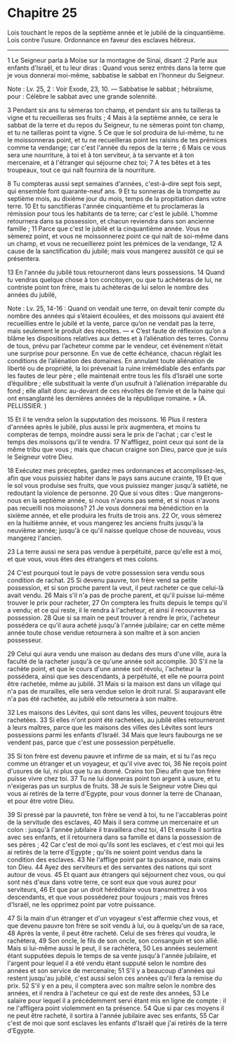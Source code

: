 # Chapitre 25

Lois touchant le repos de la septième année et le jubilé de la cinquantième.
Lois contre l’usure.
Ordonnance en faveur des esclaves hébreux.

***

1 Le Seigneur parla à Moïse sur la montagne de Sinaï, disant :2 Parle aux enfants d'Israël, et tu leur diras : Quand vous serez entrés dans la terre que je vous donnerai moi-même, sabbatise le sabbat en l'honneur du Seigneur.

<span class="bible-note">Note : </span> Lv. 25, 2 : Voir Exode, 23, 10. ― Sabbatise le sabbat ; hébraïsme, pour : Célèbre le sabbat avec une grande solennité.


3 Pendant six ans tu sèmeras ton champ, et pendant six ans tu tailleras ta vigne et tu recueilleras ses fruits ; 4 Mais à la septième année, ce sera le sabbat de la terre et du repos du Seigneur, tu ne sèmeras point ton champ, et tu ne tailleras point ta vigne. 5 Ce que le sol produira de lui-même, tu ne le moissonneras point, et tu ne recueilleras point les raisins de tes prémices comme ta vendange; car c'est l'année du repos de la terre ; 6 Mais ce vous sera une nourriture, à toi et à ton serviteur, à ta servante et à ton mercenaire, et à l'étranger qui séjourne chez toi; 7 A tes bêtes et à tes troupeaux, tout ce qui naît fournira de la nourriture.


8 Tu compteras aussi sept semaines d'années, c'est-à-dire sept fois sept, qui ensemble font quarante-neuf ans. 9 Et tu sonneras de la trompette au septième mois, au dixième jour du mois, temps de la propitiation dans votre terre. 10 Et tu sanctifieras l'année cinquantième et tu proclameras la rémission pour tous les habitants de ta terre; car c'est le jubilé. L'homme retournera dans sa possession, et chacun reviendra dans son ancienne famille ; 11 Parce que c'est le jubilé et la cinquantième année. Vous ne sèmerez point, et vous ne moissonnerez point ce qui naît de soi-même dans un champ, et vous ne recueillerez point les prémices de la vendange, 12 A cause de la sanctification du jubilé; mais vous mangerez aussitôt ce qui se présentera.


13 En l'année du jubilé tous retourneront dans leurs possessions. 14 Quand tu vendras quelque chose à ton concitoyen, ou que tu achèteras de lui, ne contriste point ton frère, mais tu achèteras de lui selon le nombre des années du jubilé,

<span class="bible-note">Note : </span> Lv. 25, 14-16 : Quand on vendait une terre, on devait tenir compte du nombre des années qui s’étaient écoulées, et des moissons qui avaient été recueillies entre le jubilé et la vente, parce qu’on ne vendait pas la terre, mais seulement le produit des récoltes. ― « C’est faute de réflexion qu’on a blâme les dispositions relatives aux dettes et à l’aliénation des terres. Connu de tous, prévu par l’acheteur comme par le vendeur, cet événement n’était une surprise pour personne. En vue de cette échéance, chacun réglait les conditions de l’aliénation des domaines. En annulant toute aliénation de liberté ou de propriété, la loi prévenait la ruine irrémédiable des enfants par les fautes de leur père ; elle maintenait entre tous les fils d’Israël une sorte d’équilibre ; elle substituait la vente d’un usufruit à l’aliénation irréparable du fond ; elle allait donc au-devant de ces révoltes de l’envie et de la haine qui ont ensanglanté les dernières années de la république romaine. » (A. PELLISSIER. )

15 Et il te vendra selon la supputation des moissons. 16 Plus il restera d'années après le jubilé, plus aussi le prix augmentera, et moins tu compteras de temps, moindre aussi sera le prix de l'achat ; car c'est le temps des moissons qu'il te vendra. 17 N'affligez, point ceux qui sont de la même tribu que vous ; mais que chacun craigne son Dieu, parce que je suis le Seigneur votre Dieu.


18 Exécutez mes préceptes, gardez mes ordonnances et accomplissez-les, afin que vous puissiez habiter dans le pays sans aucune crainte, 19 Et que le sol vous produise ses fruits, que vous puissiez manger jusqu'à satiété, ne redoutant la violence de personne. 20 Que si vous dites : Que mangerons-nous en la septième année, si nous n'avons pas semé, et si nous n'avons pas recueilli nos moissons? 21 Je vous donnerai ma bénédiction en la sixième année, et elle produira les fruits de trois ans. 22 Or, vous sèmerez en la huitième année, et vous mangerez les anciens fruits jusqu'à la neuvième année; jusqu'à ce qu'il naisse quelque chose de nouveau, vous mangerez l'ancien.


23 La terre aussi ne sera pas vendue à perpétuité, parce qu'elle est à moi, et que vous, vous êtes des étrangers et mes colons.


24 C'est pourquoi tout le pays de votre possession sera vendu sous condition de rachat. 25 Si devenu pauvre, ton frère vend sa petite possession, et si son proche parent la veut, il peut racheter ce que celui-là avait vendu. 26 Mais s'il n'a pas de proche parent, et qu'il puisse lui-même trouver le prix pour racheter, 27 On comptera les fruits depuis le temps qu'il a vendu; et ce qui reste, il le rendra à l'acheteur, et ainsi il recouvrera sa possession. 28 Que si sa main ne peut trouver à rendre le prix, l'acheteur possédera ce qu'il aura acheté jusqu'à l'année jubilaire; car en cette même année toute chose vendue retournera à son maître et à son ancien possesseur.


29 Celui qui aura vendu une maison au dedans des murs d'une ville, aura la faculté de la racheter jusqu'à ce qu'une année soit accomplie. 30 S'il ne la rachète point, et que le cours d'une année soit révolu, l'acheteur la possédera, ainsi que ses descendants, à perpétuité, et elle ne pourra point être rachetée, même au jubilé. 31 Mais si la maison est dans un village qui n'a pas de murailles, elle sera vendue selon le droit rural. Si auparavant elle n'a pas été rachetée, au jubilé elle retournera à son maître.


32 Les maisons des Lévites, qui sont dans les villes, peuvent toujours être rachetées. 33 Si elles n'ont point été rachetées, au jubilé elles retourneront à leurs maîtres, parce que les maisons des villes des Lévites sont leurs possessions parmi les enfants d'Israël. 34 Mais que leurs faubourgs ne se vendent pas, parce que c'est une possession perpétuelle.


35 Si ton frère est devenu pauvre et infirme de sa main, et si tu l'as reçu comme un étranger et un voyageur, et qu'il vive avec toi, 36 Ne reçois point d'usures de lui, ni plus que tu as donné. Crains ton Dieu afin que ton frère puisse vivre chez toi. 37 Tu ne lui donneras point ton argent à usure, et tu n'exigeras pas un surplus de fruits. 38 Je suis le Seigneur votre Dieu qui vous ai retirés de la terre d'Egypte, pour vous donner la terre de Chanaan, et pour être votre Dieu.


39 Si pressé par la pauvreté, ton frère se vend à toi, tu ne l'accableras point de la servitude des esclaves, 40 Mais il sera comme un mercenaire et un colon : jusqu'à l'année jubilaire il travaillera chez toi, 41 Et ensuite il sortira avec ses enfants, et il retournera dans sa famille et dans la possession de ses pères ; 42 Car c'est de moi qu'ils sont les esclaves, et c'est moi qui les ai retirés de la terre d'Egypte ; qu'ils ne soient point vendus dans la condition des esclaves. 43 Ne l'afflige point par ta puissance, mais crains ton Dieu. 44 Ayez des serviteurs et des servantes des nations qui sont autour de vous. 45 Et quant aux étrangers qui séjournent chez vous, ou qui sont nés d'eux dans votre terre, ce sont eux que vous aurez pour serviteurs, 46 Et que par un droit héréditaire vous transmettrez à vos descendants, et que vous posséderez pour toujours ; mais vos frères d'Israël, ne les opprimez point par votre puissance.


47 Si la main d'un étranger et d'un voyageur s'est affermie chez vous, et que devenu pauvre ton frère se soit vendu à lui, ou à quelqu'un de sa race, 48 Après la vente, il peut être racheté. Celui de ses frères qui voudra, le rachètera, 49 Son oncle, le fils de son oncle, son consanguin et son allié. Mais si lui-même aussi le peut, il se rachètera, 50 Les années seulement étant supputées depuis le temps de sa vente jusqu'à l'année jubilaire, et l'argent pour lequel il a été vendu étant supputé selon le nombre des années et son service de mercenaire; 51 S'il y a beaucoup d'années qui restent jusqu'au jubilé, c'est aussi selon ces années qu'il fera la remise du prix. 52 S'il y en a peu, il comptera avec son maître selon le nombre des années, et il rendra à l'acheteur ce qui est de reste des années, 53 Le salaire pour lequel il a précédemment servi étant mis en ligne de compte : il ne l'affligera point violemment en ta présence. 54 Que si par ces moyens il ne peut être racheté, il sortira à l'année jubilaire avec ses
enfants, 55 Car c'est de moi que sont esclaves les enfants d'Israël que j'ai retirés de la terre d'Egypte.

